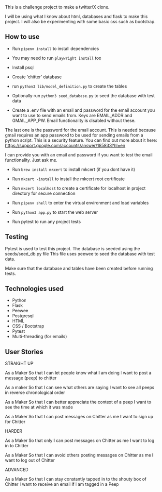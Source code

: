 This is a challenge project to make a twitter/X clone.

I will be using what I know about html, databases and flask to make this project.
I will also be experimenting with some basic css such as bootstrap.

## How to use

- Run ```pipenv install``` to install dependencies
- You may need to run ```playwright install``` too

- Install psql
- Create 'chitter' database
- run ```python3 lib/model_definition.py``` to create the tables
- Optionally run ```python3 seed_database.py``` to seed the database with test data

- Create a .env file with an email and password for the email account you want to use to send emails from. Keys are EMAIL_ADDR and GMAIL_APP_PW. Email functionality is disabled without these.

The last one is the password for the email account. This is needed because gmail requires an app password to be used for sending emails from a python script. This is a security feature. You can find out more about it here: https://support.google.com/accounts/answer/185833?hl=en

I can provide you with an email and password if you want to test the email functionality. Just ask me.

- Run ```brew install mkcert``` to install mkcert (if you dont have it)
- Run ```mkcert -install``` to install the mkcert root certificate
- Run ```mkcert localhost``` to create a certificate for localhost in project directory for secure connection

- Run ```pipenv shell``` to enter the virtual environment and load variables
- Run ```python3 app.py``` to start the web server
- Run pytest to run any project tests

## Testing

Pytest is used to test this project.
The database is seeded using the seeds/seed_db.py file
This file uses peewee to seed the database with test data.

Make sure that the database and tables have been created before running tests.

## Technologies used

- Python
- Flask
- Peewee
- Postgresql
- HTML
- CSS / Bootstrap
- Pytest
- Multi-threading (for emails)

## User Stories

STRAIGHT UP

As a Maker
So that I can let people know what I am doing
I want to post a message (peep) to chitter

As a maker
So that I can see what others are saying
I want to see all peeps in reverse chronological order

As a Maker
So that I can better appreciate the context of a peep
I want to see the time at which it was made

As a Maker
So that I can post messages on Chitter as me
I want to sign up for Chitter

HARDER

As a Maker
So that only I can post messages on Chitter as me
I want to log in to Chitter

As a Maker
So that I can avoid others posting messages on Chitter as me
I want to log out of Chitter

ADVANCED

As a Maker
So that I can stay constantly tapped in to the shouty box of Chitter
I want to receive an email if I am tagged in a Peep